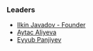 ### Leaders
* [Ilkin Javadov - Founder](mailto:ilkincavadovweb@gmail.com)
* [Aytac Aliyeva](mailto:liyeva@gmail.com)
* [Eyyub Panjiyev](mailto:eyyub.panjiyev@gmail.com)
